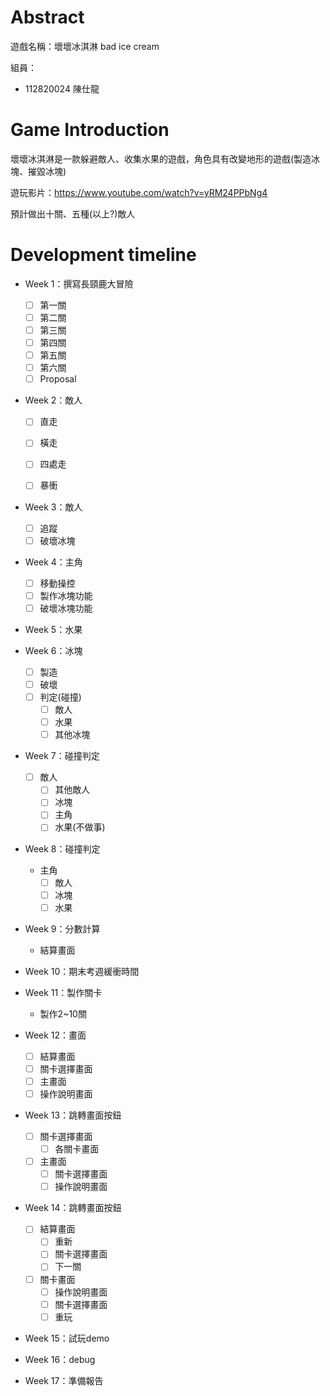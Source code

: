 # Abstract

遊戲名稱：壞壞冰淇淋 bad ice cream

組員：

- 112820024 陳仕龍

# Game Introduction

壞壞冰淇淋是一款躲避敵人、收集水果的遊戲，角色具有改變地形的遊戲(製造冰塊、摧毀冰塊)

遊玩影片：https://www.youtube.com/watch?v=yRM24PPbNg4

預計做出十關、五種(以上?)敵人

# Development timeline

- Week 1：撰寫長頸鹿大冒險
  - [ ] 第一關
  - [ ] 第二關
  - [ ] 第三關
  - [ ] 第四關
  - [ ] 第五關
  - [ ] 第六關
  - [ ] Proposal
  
- Week 2：敵人
  - [ ] 直走
  - [ ] 橫走
  - [ ] 四處走
  - [ ] 暴衝
  

- Week 3：敵人
  - [ ] 追蹤
  - [ ] 破壞冰塊
  
- Week 4：主角
  - [ ] 移動操控
  - [ ] 製作冰塊功能
  - [ ] 破壞冰塊功能

- Week 5：水果

- Week 6：冰塊
  - [ ] 製造
  - [ ] 破壞
  - [ ] 判定(碰撞)
    - [ ] 敵人
    - [ ] 水果
    - [ ] 其他冰塊

- Week 7：碰撞判定
  - [ ] 敵人
    - [ ] 其他敵人
    - [ ] 冰塊
    - [ ] 主角
    - [ ] 水果(不做事)

- Week 8：碰撞判定
  - 主角
    - [ ] 敵人
    - [ ] 冰塊
    - [ ] 水果

- Week 9：分數計算
  - 結算畫面

- Week 10：期末考週緩衝時間

- Week 11：製作關卡
  - 製作2~10關

- Week 12：畫面
  - [ ] 結算畫面
  - [ ] 關卡選擇畫面
  - [ ] 主畫面
  - [ ] 操作說明畫面

- Week 13：跳轉畫面按鈕
  - [ ] 關卡選擇畫面
    - [ ] 各關卡畫面
  - [ ] 主畫面
    - [ ] 關卡選擇畫面
    - [ ] 操作說明畫面

- Week 14：跳轉畫面按鈕
  - [ ] 結算畫面
    - [ ] 重新
    - [ ] 關卡選擇畫面
    - [ ] 下一關
  - [ ] 關卡畫面
    - [ ] 操作說明畫面
    - [ ] 關卡選擇畫面
    - [ ] 重玩

- Week 15：試玩demo

- Week 16：debug

- Week 17：準備報告